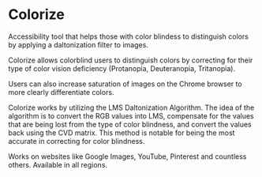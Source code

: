 # Colorize

Accessibility tool that helps those with color blindess to distinguish colors by applying a daltonization filter to images.

Colorize allows colorblind users to distinguish colors by correcting for their type of color vision deficiency (Protanopia, Deuteranopia, Tritanopia). 

Users can also increase saturation of images on the Chrome browser to more clearly differentiate colors.

Colorize works by utilizing the LMS Daltonization Algorithm. The idea of the algorithm is to convert the RGB values into LMS, 
compensate for the values that are being lost from the type of color blindness, and convert the values back using the CVD matrix. 
This method is notable for being the most accurate in correcting for color blindness.

Works on websites like Google Images, YouTube, Pinterest and countless others. Available in all regions.
